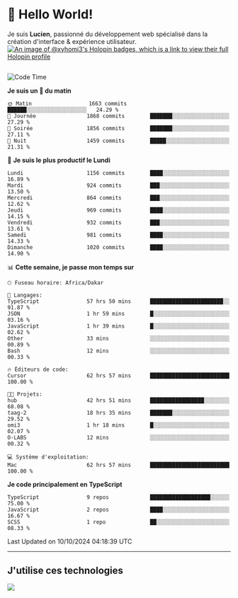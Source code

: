 # 👋 Hello World!

Je suis **Lucien**, passionné du développement web spécialisé dans la création d'interface & expérience utilisateur.
[![An image of @xyhomi3's Holopin badges, which is a link to view their full Holopin profile](https://holopin.me/xyhomi3)](https://holopin.io/@xyhomi3)

##

<!--START_SECTION:waka-->
![Code Time](http://img.shields.io/badge/Code%20Time-2%2C251%20hrs%2049%20mins-blue)

**Je suis un 🐤 du matin** 

```text
🌞 Matin                  1663 commits        ██████░░░░░░░░░░░░░░░░░░░   24.29 % 
🌆 Journée                1868 commits        ███████░░░░░░░░░░░░░░░░░░   27.29 % 
🌃 Soirée                 1856 commits        ███████░░░░░░░░░░░░░░░░░░   27.11 % 
🌙 Nuit                   1459 commits        █████░░░░░░░░░░░░░░░░░░░░   21.31 % 
```
📅 **Je suis le plus productif le Lundi** 

```text
Lundi                    1156 commits        ████░░░░░░░░░░░░░░░░░░░░░   16.89 % 
Mardi                    924 commits         ███░░░░░░░░░░░░░░░░░░░░░░   13.50 % 
Mercredi                 864 commits         ███░░░░░░░░░░░░░░░░░░░░░░   12.62 % 
Jeudi                    969 commits         ████░░░░░░░░░░░░░░░░░░░░░   14.15 % 
Vendredi                 932 commits         ███░░░░░░░░░░░░░░░░░░░░░░   13.61 % 
Samedi                   981 commits         ████░░░░░░░░░░░░░░░░░░░░░   14.33 % 
Dimanche                 1020 commits        ████░░░░░░░░░░░░░░░░░░░░░   14.90 % 
```


📊 **Cette semaine, je passe mon temps sur** 

```text
🕑︎ Fuseau horaire: Africa/Dakar

💬 Langages: 
TypeScript               57 hrs 50 mins      ███████████████████████░░   91.87 % 
JSON                     1 hr 59 mins        █░░░░░░░░░░░░░░░░░░░░░░░░   03.16 % 
JavaScript               1 hr 39 mins        █░░░░░░░░░░░░░░░░░░░░░░░░   02.62 % 
Other                    33 mins             ░░░░░░░░░░░░░░░░░░░░░░░░░   00.89 % 
Bash                     12 mins             ░░░░░░░░░░░░░░░░░░░░░░░░░   00.33 % 

🔥 Éditeurs de code: 
Cursor                   62 hrs 57 mins      █████████████████████████   100.00 % 

🐱‍💻 Projets: 
hub                      42 hrs 51 mins      █████████████████░░░░░░░░   68.08 % 
taag-2                   18 hrs 35 mins      ███████░░░░░░░░░░░░░░░░░░   29.52 % 
omi3                     1 hr 18 mins        █░░░░░░░░░░░░░░░░░░░░░░░░   02.07 % 
O-LABS                   12 mins             ░░░░░░░░░░░░░░░░░░░░░░░░░   00.32 % 

💻 Système d'exploitation: 
Mac                      62 hrs 57 mins      █████████████████████████   100.00 % 
```

**Je code principalement en TypeScript** 

```text
TypeScript               9 repos             ███████████████████░░░░░░   75.00 % 
JavaScript               2 repos             ████░░░░░░░░░░░░░░░░░░░░░   16.67 % 
SCSS                     1 repo              ██░░░░░░░░░░░░░░░░░░░░░░░   08.33 % 
```




 Last Updated on 10/10/2024 04:18:39 UTC
<!--END_SECTION:waka-->
---

## J'utilise ces technologies

<p align="left">
  <a href="https://skillicons.dev">
    <img src="https://skillicons.dev/icons?i=ts,js,md,scss,tailwind,react,docker,express,astro,vite,nextjs,vercel,figma,ableton" />
  </a>
</p>


